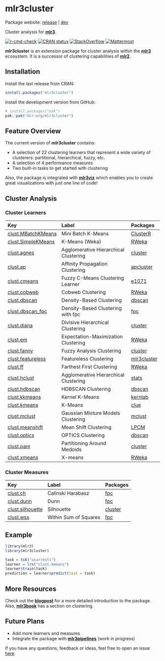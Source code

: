 
<!-- README.md is generated from README.Rmd. Please edit that file -->

# mlr3cluster

Package website: [release](https://mlr3cluster.mlr-org.com/) \|
[dev](https://mlr3cluster.mlr-org.com/dev/)

Cluster analysis for **[mlr3](https://github.com/mlr-org/mlr3/)**.

<!-- badges: start -->

[![r-cmd-check](https://github.com/mlr-org/mlr3cluster/actions/workflows/r-cmd-check.yml/badge.svg)](https://github.com/mlr-org/mlr3cluster/actions/workflows/r-cmd-check.yml)
[![CRAN
status](https://www.r-pkg.org/badges/version/mlr3cluster)](https://CRAN.R-project.org/package=mlr3cluster)
[![StackOverflow](https://img.shields.io/badge/stackoverflow-mlr3-orange.svg)](https://stackoverflow.com/questions/tagged/mlr3)
[![Mattermost](https://img.shields.io/badge/chat-mattermost-orange.svg)](https://lmmisld-lmu-stats-slds.srv.mwn.de/mlr_invite/)
<!-- badges: end -->

**mlr3cluster** is an extension package for cluster analysis within the
**[mlr3](https://github.com/mlr-org/mlr3)** ecosystem. It is a successor
of clustering capabilities of
**[mlr2](https://github.com/mlr-org/mlr)**.

## Installation

Install the last release from CRAN:

``` r
install.packages("mlr3cluster")
```

Install the development version from GitHub:

``` r
# install.packages("pak")
pak::pak("mlr-org/mlr3cluster")
```

## Feature Overview

The current version of **mlr3cluster** contains:

- A selection of 22 clustering learners that represent a wide variety of
  clusterers: partitional, hierarchical, fuzzy, etc.
- A selection of 4 performance measures
- Two built-in tasks to get started with clustering

Also, the package is integrated with
**[mlr3viz](https://github.com/mlr-org/mlr3viz)** which enables you to
create great visualizations with just one line of code!

## Cluster Analysis

### Cluster Learners

| Key                                                                                             | Label                                 | Packages                                                      |
|:------------------------------------------------------------------------------------------------|:--------------------------------------|:--------------------------------------------------------------|
| [clust.MBatchKMeans](https://mlr3cluster.mlr-org.com/reference/mlr_learners_clust.MBatchKMeans) | Mini Batch K-Means                    | [ClusterR](https://cran.r-project.org/package=ClusterR)       |
| [clust.SimpleKMeans](https://mlr3cluster.mlr-org.com/reference/mlr_learners_clust.SimpleKMeans) | K-Means (Weka)                        | [RWeka](https://cran.r-project.org/package=RWeka)             |
| [clust.agnes](https://mlr3cluster.mlr-org.com/reference/mlr_learners_clust.agnes)               | Agglomerative Hierarchical Clustering | [cluster](https://cran.r-project.org/package=cluster)         |
| [clust.ap](https://mlr3cluster.mlr-org.com/reference/mlr_learners_clust.ap)                     | Affinity Propagation Clustering       | [apcluster](https://cran.r-project.org/package=apcluster)     |
| [clust.cmeans](https://mlr3cluster.mlr-org.com/reference/mlr_learners_clust.cmeans)             | Fuzzy C-Means Clustering Learner      | [e1071](https://cran.r-project.org/package=e1071)             |
| [clust.cobweb](https://mlr3cluster.mlr-org.com/reference/mlr_learners_clust.cobweb)             | Cobweb Clustering                     | [RWeka](https://cran.r-project.org/package=RWeka)             |
| [clust.dbscan](https://mlr3cluster.mlr-org.com/reference/mlr_learners_clust.dbscan)             | Density-Based Clustering              | [dbscan](https://cran.r-project.org/package=dbscan)           |
| [clust.dbscan_fpc](https://mlr3cluster.mlr-org.com/reference/mlr_learners_clust.dbscan_fpc)     | Density-Based Clustering with fpc     | [fpc](https://cran.r-project.org/package=fpc)                 |
| [clust.diana](https://mlr3cluster.mlr-org.com/reference/mlr_learners_clust.diana)               | Divisive Hierarchical Clustering      | [cluster](https://cran.r-project.org/package=cluster)         |
| [clust.em](https://mlr3cluster.mlr-org.com/reference/mlr_learners_clust.em)                     | Expectation-Maximization Clustering   | [RWeka](https://cran.r-project.org/package=RWeka)             |
| [clust.fanny](https://mlr3cluster.mlr-org.com/reference/mlr_learners_clust.fanny)               | Fuzzy Analysis Clustering             | [cluster](https://cran.r-project.org/package=cluster)         |
| [clust.featureless](https://mlr3cluster.mlr-org.com/reference/mlr_learners_clust.featureless)   | Featureless Clustering                | [mlr3cluster](https://cran.r-project.org/package=mlr3cluster) |
| [clust.ff](https://mlr3cluster.mlr-org.com/reference/mlr_learners_clust.ff)                     | Farthest First Clustering             | [RWeka](https://cran.r-project.org/package=RWeka)             |
| [clust.hclust](https://mlr3cluster.mlr-org.com/reference/mlr_learners_clust.hclust)             | Agglomerative Hierarchical Clustering | [stats](https://cran.r-project.org/package=stats)             |
| [clust.hdbscan](https://mlr3cluster.mlr-org.com/reference/mlr_learners_clust.hdbscan)           | HDBSCAN Clustering                    | [dbscan](https://cran.r-project.org/package=dbscan)           |
| [clust.kkmeans](https://mlr3cluster.mlr-org.com/reference/mlr_learners_clust.kkmeans)           | Kernel K-Means                        | [kernlab](https://cran.r-project.org/package=kernlab)         |
| [clust.kmeans](https://mlr3cluster.mlr-org.com/reference/mlr_learners_clust.kmeans)             | K-Means                               | [clue](https://cran.r-project.org/package=clue)               |
| [clust.mclust](https://mlr3cluster.mlr-org.com/reference/mlr_learners_clust.mclust)             | Gaussian Mixture Models Clustering    | [mclust](https://cran.r-project.org/package=mclust)           |
| [clust.meanshift](https://mlr3cluster.mlr-org.com/reference/mlr_learners_clust.meanshift)       | Mean Shift Clustering                 | [LPCM](https://cran.r-project.org/package=LPCM)               |
| [clust.optics](https://mlr3cluster.mlr-org.com/reference/mlr_learners_clust.optics)             | OPTICS Clustering                     | [dbscan](https://cran.r-project.org/package=dbscan)           |
| [clust.pam](https://mlr3cluster.mlr-org.com/reference/mlr_learners_clust.pam)                   | Partitioning Around Medoids           | [cluster](https://cran.r-project.org/package=cluster)         |
| [clust.xmeans](https://mlr3cluster.mlr-org.com/reference/mlr_learners_clust.xmeans)             | X-means                               | [RWeka](https://cran.r-project.org/package=RWeka)             |

### Cluster Measures

| Key                                                                                         | Label                 | Packages                                              |
|:--------------------------------------------------------------------------------------------|:----------------------|:------------------------------------------------------|
| [clust.ch](https://mlr3cluster.mlr-org.com/reference/mlr_measures_clust.ch)                 | Calinski Harabasz     | [fpc](https://cran.r-project.org/package=fpc)         |
| [clust.dunn](https://mlr3cluster.mlr-org.com/reference/mlr_measures_clust.dunn)             | Dunn                  | [fpc](https://cran.r-project.org/package=fpc)         |
| [clust.silhouette](https://mlr3cluster.mlr-org.com/reference/mlr_measures_clust.silhouette) | Silhouette            | [cluster](https://cran.r-project.org/package=cluster) |
| [clust.wss](https://mlr3cluster.mlr-org.com/reference/mlr_measures_clust.wss)               | Within Sum of Squares | [fpc](https://cran.r-project.org/package=fpc)         |

## Example

``` r
library(mlr3)
library(mlr3cluster)

task = tsk("usarrests")
learner = lrn("clust.kmeans")
learner$train(task)
prediction = learner$predict(task = task)
```

## More Resources

Check out the
**[blogpost](https://www.r-bloggers.com/2020/10/introducing-mlr3cluster-cluster-analysis-package/)**
for a more detailed introduction to the package. Also,
**[mlr3book](https://mlr3book.mlr-org.com/chapters/chapter13/beyond_regression_and_classification.html#sec-cluster)**
has a section on clustering.

## Future Plans

- Add more learners and measures
- Integrate the package with
  **[mlr3pipelines](https://github.com/mlr-org/mlr3pipelines)** (work in
  progress)

If you have any questions, feedback or ideas, feel free to open an issue
[here](https://github.com/mlr-org/mlr3cluster/issues).
